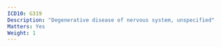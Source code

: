 ```yaml
---
ICD10: G319
Description: "Degenerative disease of nervous system, unspecified"
Matters: Yes
Weight: 1
---
```

